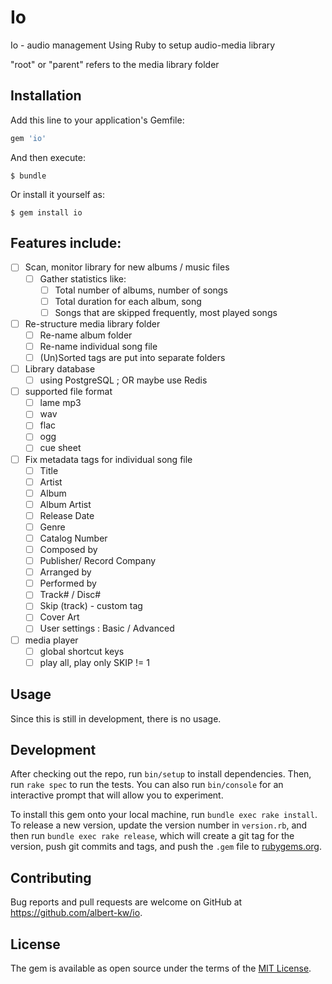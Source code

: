 # Io

Io - audio management
Using Ruby to setup audio-media library

"root" or "parent" refers to the media library folder


## Installation

Add this line to your application's Gemfile:

```ruby
gem 'io'
```

And then execute:

    $ bundle

Or install it yourself as:

    $ gem install io

## Features include: 

* [ ] Scan, monitor library for new albums / music files
  * [ ] Gather statistics like:
    * [ ] Total number of albums, number of songs
    * [ ] Total duration for each album, song
    * [ ] Songs that are skipped frequently, most played songs

* [ ] Re-structure media library folder 
  * [ ] Re-name album folder 
  * [ ] Re-name individual song file 
  * [ ] (Un)Sorted tags are put into separate folders 

* [ ] Library database 
  * [ ] using PostgreSQL ; OR maybe use Redis 

* [ ] supported file format 
  * [ ] lame mp3
  * [ ] wav
  * [ ] flac
  * [ ] ogg
  * [ ] cue sheet 

* [ ] Fix metadata tags for individual song file 
  * [ ] Title 
  * [ ] Artist 
  * [ ] Album 
  * [ ] Album Artist 
  * [ ] Release Date 
  * [ ] Genre 
  * [ ] Catalog Number 
  * [ ] Composed by 
  * [ ] Publisher/ Record Company 
  * [ ] Arranged by 
  * [ ] Performed by 
  * [ ] Track# / Disc# 
  * [ ] Skip (track) - custom tag
  * [ ] Cover Art 
  * [ ] User settings : Basic / Advanced

* [ ] media player
  * [ ] global shortcut keys
  * [ ] play all, play only SKIP != 1

## Usage

Since this is still in development, there is no usage.

## Development

After checking out the repo, run `bin/setup` to install dependencies. Then, run `rake spec` to run the tests. You can also run `bin/console` for an interactive prompt that will allow you to experiment.

To install this gem onto your local machine, run `bundle exec rake install`. To release a new version, update the version number in `version.rb`, and then run `bundle exec rake release`, which will create a git tag for the version, push git commits and tags, and push the `.gem` file to [rubygems.org](https://rubygems.org).

## Contributing

Bug reports and pull requests are welcome on GitHub at https://github.com/albert-kw/io.

## License

The gem is available as open source under the terms of the [MIT License](https://opensource.org/licenses/MIT).
